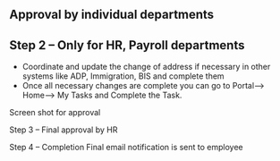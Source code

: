 Approval by individual departments
---------

Step 2 –  Only for HR, Payroll departments 
---------
- Coordinate and update the change of address if necessary in other systems like ADP, Immigration, BIS and complete them
- Once all necessary changes are complete you can go to Portal--> Home--> My Tasks and Complete the Task.
	
Screen shot for approval

Step 3 – Final approval by HR

Step 4 – Completion
Final email notification is sent to employee 
